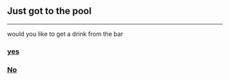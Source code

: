 ## Just got to the pool
---
would you like to get a drink from the bar  

### [yes](get-drink.md)  
### [No](no-drinks.md)  
